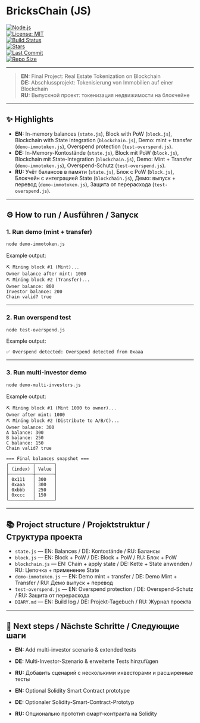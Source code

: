 # BricksChain (JS)

[![Node.js](https://img.shields.io/badge/Node.js-%3E%3D18-brightgreen)](https://nodejs.org/)  
[![License: MIT](https://img.shields.io/badge/License-MIT-blue.svg)](./LICENSE)  
[![Build Status](https://img.shields.io/badge/build-passing-brightgreen.svg)]()  
[![Stars](https://img.shields.io/github/stars/CrystalGalaxy777/brickschain?style=social)](https://github.com/CrystalGalaxy777/brickschain/stargazers)  
[![Last Commit](https://img.shields.io/github/last-commit/CrystalGalaxy777/brickschain)](https://github.com/CrystalGalaxy777/brickschain/commits/main)  
[![Repo Size](https://img.shields.io/github/repo-size/CrystalGalaxy777/brickschain)](https://github.com/CrystalGalaxy777/brickschain)  

---

> **EN:** Final Project: Real Estate Tokenization on Blockchain  
> **DE:** Abschlussprojekt: Tokenisierung von Immobilien auf einer Blockchain  
> **RU:** Выпускной проект: токенизация недвижимости на блокчейне  

---

## ✨ Highlights

- **EN:** In-memory balances (`state.js`), Block with PoW (`block.js`), Blockchain with State integration (`blockchain.js`), Demo: mint + transfer (`demo-immotoken.js`), Overspend protection (`test-overspend.js`).  
- **DE:** In-Memory-Kontostände (`state.js`), Block mit PoW (`block.js`), Blockchain mit State-Integration (`blockchain.js`), Demo: Mint + Transfer (`demo-immotoken.js`), Overspend-Schutz (`test-overspend.js`).  
- **RU:** Учёт балансов в памяти (`state.js`), Блок с PoW (`block.js`), Блокчейн с интеграцией State (`blockchain.js`), Демо: выпуск + перевод (`demo-immotoken.js`), Защита от перерасхода (`test-overspend.js`).  

---

## ⚙️ How to run / Ausführen / Запуск

### 1. Run demo (mint + transfer)
```bash
node demo-immotoken.js
````

Example output:

```
⛏ Mining block #1 (Mint)...
Owner balance after mint: 1000
⛏ Mining block #2 (Transfer)...
Owner balance: 800
Investor balance: 200
Chain valid? true
```

---

### 2. Run overspend test

```bash
node test-overspend.js
```

Example output:

```
✅ Overspend detected: Overspend detected from 0xaaa
```

---

### 3. Run multi-investor demo
```bash
node demo-multi-investors.js
````

Example output:

```
⛏ Mining block #1 (Mint 1000 to owner)...
Owner after mint: 1000
⛏ Mining block #2 (Distribute to A/B/C)...
Owner balance: 300
A balance: 300
B balance: 250
C balance: 150
Chain valid? true

=== Final balances snapshot ===
┌─────────┬───────┐
│ (index) │ Value │
├─────────┼───────┤
│ 0x111   │ 300   │
│ 0xaaa   │ 300   │
│ 0xbbb   │ 250   │
│ 0xccc   │ 150   │
└─────────┴───────┘
```
---

## 📚 Project structure / Projektstruktur / Структура проекта

* `state.js` — EN: Balances / DE: Kontostände / RU: Балансы
* `block.js` — EN: Block + PoW / DE: Block + PoW / RU: Блок + PoW
* `blockchain.js` — EN: Chain + apply state / DE: Kette + State anwenden / RU: Цепочка + применение State
* `demo-immotoken.js` — EN: Demo mint + transfer / DE: Demo Mint + Transfer / RU: Демо выпуск + перевод
* `test-overspend.js` — EN: Overspend protection / DE: Overspend-Schutz / RU: Защита от перерасхода
* `DIARY.md` — EN: Build log / DE: Projekt-Tagebuch / RU: Журнал проекта

---

## 🚀 Next steps / Nächste Schritte / Следующие шаги

* **EN:** Add multi-investor scenario & extended tests

* **DE:** Multi-Investor-Szenario & erweiterte Tests hinzufügen

* **RU:** Добавить сценарий с несколькими инвесторами и расширенные тесты

* **EN:** Optional Solidity Smart Contract prototype

* **DE:** Optionaler Solidity-Smart-Contract-Prototyp

* **RU:** Опционально прототип смарт-контракта на Solidity


